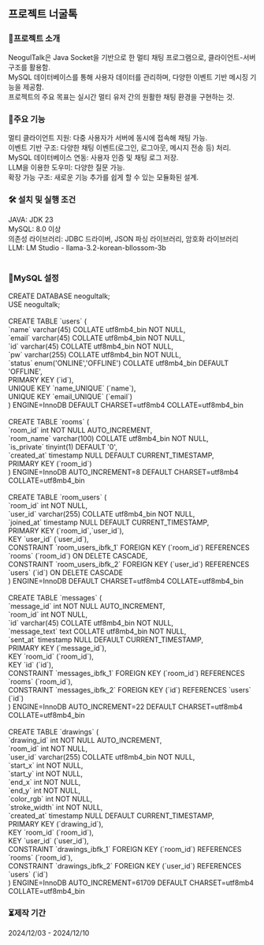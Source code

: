 <h2>프로젝트 너굴톡</h2>

<h3>📖프로젝트 소개</h3>
NeogulTalk은 Java Socket을 기반으로 한 멀티 채팅 프로그램으로, 클라이언트-서버 구조를 활용함. <br>
MySQL 데이터베이스를 통해 사용자 데이터를 관리하며, 다양한 이벤트 기반 메시징 기능을 제공함. <br>
프로젝트의 주요 목표는 실시간 멀티 유저 간의 원활한 채팅 환경을 구현하는 것. <br>

<h3>🚀주요 기능</h3>
멀티 클라이언트 지원: 다중 사용자가 서버에 동시에 접속해 채팅 가능. <br>
이벤트 기반 구조: 다양한 채팅 이벤트(로그인, 로그아웃, 메시지 전송 등) 처리. <br>
MySQL 데이터베이스 연동: 사용자 인증 및 채팅 로그 저장. <br>
LLM을 이용한 도우미: 다양한 질문 가능. <br>
확장 가능 구조: 새로운 기능 추가를 쉽게 할 수 있는 모듈화된 설계. <br>

<h3>🛠️ 설치 및 실행 조건</h3>
JAVA: JDK 23<br>
MySQL: 8.0 이상<br>
의존성 라이브러리: JDBC 드라이버, JSON 파싱 라이브러리, 암호화 라이브러리<br>
LLM: LM Studio - llama-3.2-korean-bllossom-3b<br>
<br>
<h3>📃MySQL 설정</h3>
CREATE DATABASE neogultalk;<br>
USE neogultalk;<br>
<br>
CREATE TABLE `users` (<br>
  `name` varchar(45) COLLATE utf8mb4_bin NOT NULL,<br>
  `email` varchar(45) COLLATE utf8mb4_bin NOT NULL,<br>
  `id` varchar(45) COLLATE utf8mb4_bin NOT NULL,<br>
  `pw` varchar(255) COLLATE utf8mb4_bin NOT NULL,<br>
  `status` enum('ONLINE','OFFLINE') COLLATE utf8mb4_bin DEFAULT 'OFFLINE',<br>
  PRIMARY KEY (`id`),<br>
  UNIQUE KEY `name_UNIQUE` (`name`),<br>
  UNIQUE KEY `email_UNIQUE` (`email`)<br>
) ENGINE=InnoDB DEFAULT CHARSET=utf8mb4 COLLATE=utf8mb4_bin<br>
<br>
CREATE TABLE `rooms` (<br>
  `room_id` int NOT NULL AUTO_INCREMENT,<br>
  `room_name` varchar(100) COLLATE utf8mb4_bin NOT NULL,<br>
  `is_private` tinyint(1) DEFAULT '0',<br>
  `created_at` timestamp NULL DEFAULT CURRENT_TIMESTAMP,<br>
  PRIMARY KEY (`room_id`)<br>
) ENGINE=InnoDB AUTO_INCREMENT=8 DEFAULT CHARSET=utf8mb4 COLLATE=utf8mb4_bin<br>
<br>
CREATE TABLE `room_users` (<br>
  `room_id` int NOT NULL,<br>
  `user_id` varchar(255) COLLATE utf8mb4_bin NOT NULL,<br>
  `joined_at` timestamp NULL DEFAULT CURRENT_TIMESTAMP,<br>
  PRIMARY KEY (`room_id`,`user_id`),<br>
  KEY `user_id` (`user_id`),<br>
  CONSTRAINT `room_users_ibfk_1` FOREIGN KEY (`room_id`) REFERENCES `rooms` (`room_id`) ON DELETE CASCADE,<br>
  CONSTRAINT `room_users_ibfk_2` FOREIGN KEY (`user_id`) REFERENCES `users` (`id`) ON DELETE CASCADE<br>
) ENGINE=InnoDB DEFAULT CHARSET=utf8mb4 COLLATE=utf8mb4_bin<br>
<br>
CREATE TABLE `messages` (<br>
  `message_id` int NOT NULL AUTO_INCREMENT,<br>
  `room_id` int NOT NULL,<br>
  `id` varchar(45) COLLATE utf8mb4_bin NOT NULL,<br>
  `message_text` text COLLATE utf8mb4_bin NOT NULL,<br>
  `sent_at` timestamp NULL DEFAULT CURRENT_TIMESTAMP,<br>
  PRIMARY KEY (`message_id`),<br>
  KEY `room_id` (`room_id`),<br>
  KEY `id` (`id`),<br>
  CONSTRAINT `messages_ibfk_1` FOREIGN KEY (`room_id`) REFERENCES `rooms` (`room_id`),<br>
  CONSTRAINT `messages_ibfk_2` FOREIGN KEY (`id`) REFERENCES `users` (`id`)<br>
) ENGINE=InnoDB AUTO_INCREMENT=22 DEFAULT CHARSET=utf8mb4 COLLATE=utf8mb4_bin<br>
<br>
CREATE TABLE `drawings` (<br>
  `drawing_id` int NOT NULL AUTO_INCREMENT,<br>
  `room_id` int NOT NULL,<br>
  `user_id` varchar(255) COLLATE utf8mb4_bin NOT NULL,<br>
  `start_x` int NOT NULL,<br>
  `start_y` int NOT NULL,<br>
  `end_x` int NOT NULL,<br>
  `end_y` int NOT NULL,<br>
  `color_rgb` int NOT NULL,<br>
  `stroke_width` int NOT NULL,<br>
  `created_at` timestamp NULL DEFAULT CURRENT_TIMESTAMP,<br>
  PRIMARY KEY (`drawing_id`),<br>
  KEY `room_id` (`room_id`),<br>
  KEY `user_id` (`user_id`),<br>
  CONSTRAINT `drawings_ibfk_1` FOREIGN KEY (`room_id`) REFERENCES `rooms` (`room_id`),<br>
  CONSTRAINT `drawings_ibfk_2` FOREIGN KEY (`user_id`) REFERENCES `users` (`id`)<br>
) ENGINE=InnoDB AUTO_INCREMENT=61709 DEFAULT CHARSET=utf8mb4 COLLATE=utf8mb4_bin<br>

<h3>⏳제작 기간</h3>
2024/12/03 - 2024/12/10